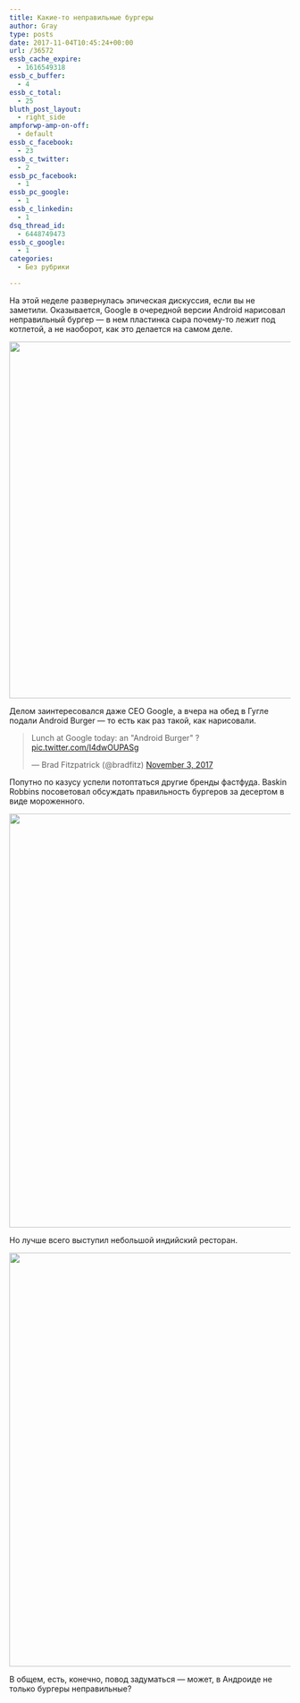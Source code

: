 ```yaml
---
title: Какие-то неправильные бургеры
author: Gray
type: posts
date: 2017-11-04T10:45:24+00:00
url: /36572
essb_cache_expire:
  - 1616549318
essb_c_buffer:
  - 4
essb_c_total:
  - 25
bluth_post_layout:
  - right_side
ampforwp-amp-on-off:
  - default
essb_c_facebook:
  - 23
essb_c_twitter:
  - 2
essb_pc_facebook:
  - 1
essb_pc_google:
  - 1
essb_c_linkedin:
  - 1
dsq_thread_id:
  - 6448749473
essb_c_google:
  - 1
categories:
  - Без рубрики

---
```








На этой неделе развернулась эпическая дискуссия, если вы не заметили. Оказывается, Google в очередной версии Android нарисовал неправильный бургер — в нем пластинка сыра почему-то лежит под котлетой, а не наоборот, как это делается на самом деле.

<img data-attachment-id="36568" data-permalink="https://blognot.co/36572/copypasteimage-2-jpg" data-orig-file="https://i1.wp.com/blognot.co/wp-content/uploads/2017/11/copypasteimage-2.jpg?fit=800%2C690&ssl=1" data-orig-size="800,690" data-comments-opened="1" data-image-meta="{&quot;aperture&quot;:&quot;0&quot;,&quot;credit&quot;:&quot;&quot;,&quot;camera&quot;:&quot;&quot;,&quot;caption&quot;:&quot;&quot;,&quot;created_timestamp&quot;:&quot;0&quot;,&quot;copyright&quot;:&quot;&quot;,&quot;focal_length&quot;:&quot;0&quot;,&quot;iso&quot;:&quot;0&quot;,&quot;shutter_speed&quot;:&quot;0&quot;,&quot;title&quot;:&quot;&quot;,&quot;orientation&quot;:&quot;1&quot;}" data-image-title="copypasteimage-2.jpg" data-image-description="" data-medium-file="https://i1.wp.com/blognot.co/wp-content/uploads/2017/11/copypasteimage-2.jpg?fit=300%2C259&ssl=1" data-large-file="https://i1.wp.com/blognot.co/wp-content/uploads/2017/11/copypasteimage-2.jpg?fit=740%2C638&ssl=1" class="wp-image-36568" src="https://i1.wp.com/blognot.co/wp-content/uploads/2017/11/copypasteimage-2.jpg?resize=740%2C638&#038;ssl=1" width="740" height="638" srcset="https://i1.wp.com/blognot.co/wp-content/uploads/2017/11/copypasteimage-2.jpg?w=800&ssl=1 800w, https://i1.wp.com/blognot.co/wp-content/uploads/2017/11/copypasteimage-2.jpg?resize=300%2C259&ssl=1 300w, https://i1.wp.com/blognot.co/wp-content/uploads/2017/11/copypasteimage-2.jpg?resize=768%2C662&ssl=1 768w, https://i1.wp.com/blognot.co/wp-content/uploads/2017/11/copypasteimage-2.jpg?resize=580%2C500&ssl=1 580w" sizes="(max-width: 740px) 100vw, 740px" data-recalc-dims="1" /> 

Делом заинтересовался даже CEO Google, а вчера на обед в Гугле подали Android Burger — то есть как раз такой, как нарисовали.

<blockquote class="twitter-tweet" data-width="550">
  <p lang="en" dir="ltr">
    Lunch at Google today: an "Android Burger" ? <a href="https://t.co/I4dwOUPASg">pic.twitter.com/I4dwOUPASg</a>
  </p>
  
  <p>
    &mdash; Brad Fitzpatrick (@bradfitz) <a href="https://twitter.com/bradfitz/status/926539201406836736?ref_src=twsrc%5Etfw">November 3, 2017</a>
  </p>
</blockquote>



Попутно по казусу успели потоптаться другие бренды фастфуда. Baskin Robbins посоветовал обсуждать правильность бургеров за десертом в виде мороженного.

<img data-attachment-id="36569" data-permalink="https://blognot.co/36572/copypasteimage-3-jpg" data-orig-file="https://i2.wp.com/blognot.co/wp-content/uploads/2017/11/copypasteimage-3.jpg?fit=1200%2C1200&ssl=1" data-orig-size="1200,1200" data-comments-opened="1" data-image-meta="{&quot;aperture&quot;:&quot;0&quot;,&quot;credit&quot;:&quot;&quot;,&quot;camera&quot;:&quot;&quot;,&quot;caption&quot;:&quot;&quot;,&quot;created_timestamp&quot;:&quot;0&quot;,&quot;copyright&quot;:&quot;&quot;,&quot;focal_length&quot;:&quot;0&quot;,&quot;iso&quot;:&quot;0&quot;,&quot;shutter_speed&quot;:&quot;0&quot;,&quot;title&quot;:&quot;&quot;,&quot;orientation&quot;:&quot;1&quot;}" data-image-title="copypasteimage-3.jpg" data-image-description="" data-medium-file="https://i2.wp.com/blognot.co/wp-content/uploads/2017/11/copypasteimage-3.jpg?fit=300%2C300&ssl=1" data-large-file="https://i2.wp.com/blognot.co/wp-content/uploads/2017/11/copypasteimage-3.jpg?fit=740%2C740&ssl=1" class="wp-image-36569" src="https://i2.wp.com/blognot.co/wp-content/uploads/2017/11/copypasteimage-3.jpg?resize=740%2C740&#038;ssl=1" width="740" height="740" srcset="https://i2.wp.com/blognot.co/wp-content/uploads/2017/11/copypasteimage-3.jpg?w=1200&ssl=1 1200w, https://i2.wp.com/blognot.co/wp-content/uploads/2017/11/copypasteimage-3.jpg?resize=150%2C150&ssl=1 150w, https://i2.wp.com/blognot.co/wp-content/uploads/2017/11/copypasteimage-3.jpg?resize=300%2C300&ssl=1 300w, https://i2.wp.com/blognot.co/wp-content/uploads/2017/11/copypasteimage-3.jpg?resize=768%2C768&ssl=1 768w, https://i2.wp.com/blognot.co/wp-content/uploads/2017/11/copypasteimage-3.jpg?resize=1024%2C1024&ssl=1 1024w, https://i2.wp.com/blognot.co/wp-content/uploads/2017/11/copypasteimage-3.jpg?resize=60%2C60&ssl=1 60w, https://i2.wp.com/blognot.co/wp-content/uploads/2017/11/copypasteimage-3.jpg?resize=500%2C500&ssl=1 500w" sizes="(max-width: 740px) 100vw, 740px" data-recalc-dims="1" /> 

Но лучше всего выступил небольшой индийский ресторан.

<img data-attachment-id="36571" data-permalink="https://blognot.co/36572/copypasteimage-4-jpg" data-orig-file="https://i0.wp.com/blognot.co/wp-content/uploads/2017/11/copypasteimage-4.jpg?fit=960%2C960&ssl=1" data-orig-size="960,960" data-comments-opened="1" data-image-meta="{&quot;aperture&quot;:&quot;0&quot;,&quot;credit&quot;:&quot;&quot;,&quot;camera&quot;:&quot;&quot;,&quot;caption&quot;:&quot;&quot;,&quot;created_timestamp&quot;:&quot;0&quot;,&quot;copyright&quot;:&quot;&quot;,&quot;focal_length&quot;:&quot;0&quot;,&quot;iso&quot;:&quot;0&quot;,&quot;shutter_speed&quot;:&quot;0&quot;,&quot;title&quot;:&quot;&quot;,&quot;orientation&quot;:&quot;1&quot;}" data-image-title="copypasteimage-4.jpg" data-image-description="" data-medium-file="https://i0.wp.com/blognot.co/wp-content/uploads/2017/11/copypasteimage-4.jpg?fit=300%2C300&ssl=1" data-large-file="https://i0.wp.com/blognot.co/wp-content/uploads/2017/11/copypasteimage-4.jpg?fit=740%2C740&ssl=1" class="wp-image-36571" src="https://i0.wp.com/blognot.co/wp-content/uploads/2017/11/copypasteimage-4.jpg?resize=740%2C740&#038;ssl=1" width="740" height="740" srcset="https://i0.wp.com/blognot.co/wp-content/uploads/2017/11/copypasteimage-4.jpg?w=960&ssl=1 960w, https://i0.wp.com/blognot.co/wp-content/uploads/2017/11/copypasteimage-4.jpg?resize=150%2C150&ssl=1 150w, https://i0.wp.com/blognot.co/wp-content/uploads/2017/11/copypasteimage-4.jpg?resize=300%2C300&ssl=1 300w, https://i0.wp.com/blognot.co/wp-content/uploads/2017/11/copypasteimage-4.jpg?resize=768%2C768&ssl=1 768w, https://i0.wp.com/blognot.co/wp-content/uploads/2017/11/copypasteimage-4.jpg?resize=60%2C60&ssl=1 60w, https://i0.wp.com/blognot.co/wp-content/uploads/2017/11/copypasteimage-4.jpg?resize=500%2C500&ssl=1 500w, https://i0.wp.com/blognot.co/wp-content/uploads/2017/11/copypasteimage-4.jpg?resize=800%2C800&ssl=1 800w, https://i0.wp.com/blognot.co/wp-content/uploads/2017/11/copypasteimage-4.jpg?resize=200%2C200&ssl=1 200w, https://i0.wp.com/blognot.co/wp-content/uploads/2017/11/copypasteimage-4.jpg?w=1200&ssl=1 1200w" sizes="(max-width: 740px) 100vw, 740px" data-recalc-dims="1" /> 

В общем, есть, конечно, повод задуматься — может, в Андроиде не только бургеры неправильные?